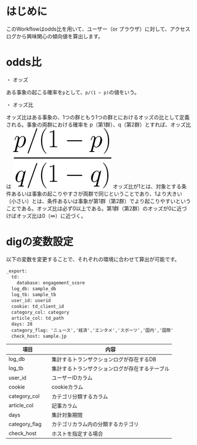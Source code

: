 # はじめに

このWorkflowはodds比を用いて、ユーザー（or ブラウザ）に対して、アクセスログから興味関心の傾向値を算出します。
  
# odds比
   
・ オッズ
  
ある事象の起こる確率を`p`として、`p/(1 − p)`の値をいう。
  
・ オッズ比
  
オッズ比はある事象の、1つの群ともう1つの群とにおけるオッズの比として定義される。事象の両群における確率を p（第1群）、q（第2群）とすれば、オッズ比は
![odds](https://github.com/tsukaharakazuki/image/blob/master/oddsratio.png?raw=true "odds")
オッズ比が1とは、対象とする条件あるいは事象の起こりやすさが両群で同じということであり、1より大きい（小さい）とは、条件あるいは事象が第1群（第2群）でより起こりやすいということである。オッズ比は必ず0以上である。第1群（第2群）のオッズが0に近づけばオッズ比は0（∞）に近づく。
  
# digの変数設定
  
以下の変数を変更することで、それぞれの環境に合わせて算出が可能です。
  
```
_export:
  td:
    database: engagement_score
  log_db: sample_db
  log_tb: sample_tb
  user_id: userid
  cookie: td_client_id
  category_col: category
  article_col: td_path
  days: 28
  category_flag: 'ニュース','経済','エンタメ','スポーツ','国内','国際'
  check_host: sample.jp
```
  
|項目           |内容                               |
|--------------|-----------------------------------|
|log_db        |集計するトランザクションログが存在するDB    |
|log_tb        |集計するトランザクションログが存在するテーブル|
|user_id       |ユーザーIDカラム                      |
|cookie 　　　  |cookieカラム                         |
|category_col  |カテゴリ分類するカラム                   |
|article_col　 |記事カラム                           |
|days　　　　   |集計対象期間                         |
|category_flag　|カテゴリカラム内の分類するカテゴリ         |
|check_host　  |ホストを指定する場合                   |
 
